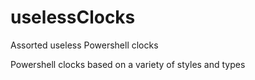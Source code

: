 # uselessClocks
Assorted useless Powershell clocks

Powershell clocks based on a variety of styles and types
